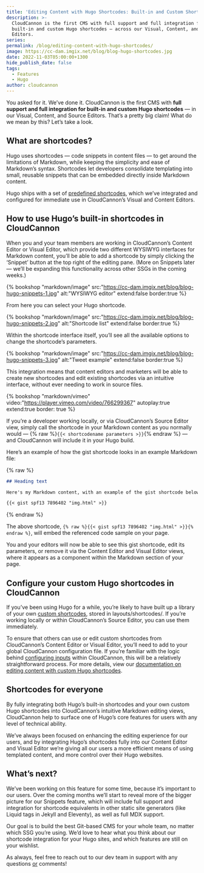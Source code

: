 ```yaml
---
title: 'Editing Content with Hugo Shortcodes: Built-in and Custom Shortcode Support'
description: >-
  CloudCannon is the first CMS with full support and full integration for
  built-in and custom Hugo shortcodes — across our Visual, Content, and Source
  Editors.
series:
permalink: /blog/editing-content-with-hugo-shortcodes/
image: https://cc-dam.imgix.net/blog/blog-hugo-shortcodes.jpg
date: 2022-11-03T05:00:00+1300
hide_publish_date: false
tags:
  - Features
  - Hugo
author: cloudcannon
---
```

You asked for it. We’ve done it. CloudCannon is the first CMS with **full support and full integration for built-in and custom Hugo shortcodes** — in our Visual, Content, and Source Editors. That’s a pretty big claim\! What do we mean by this? Let’s take a look.

## What are shortcodes?

Hugo uses shortcodes — code snippets in content files — to get around the limitations of Markdown, while keeping the simplicity and ease of Markdown’s syntax. Shortcodes let developers consolidate templating into small, reusable snippets that can be embedded directly inside Markdown content.

Hugo ships with a set of [predefined shortcodes](https://gohugo.io/content-management/shortcodes/#use-hugos-built-in-shortcodes), which we’ve integrated and configured for immediate use in CloudCannon’s Visual and Content Editors.

## How to use Hugo’s built-in shortcodes in CloudCannon

When you and your team members are working in CloudCannon’s Content Editor or Visual Editor, which provide two different WYSIWYG interfaces for Markdown content, you’ll be able to add a shortcode by simply clicking the ‘Snippet’ button at the top right of the editing pane. (More on Snippets later — we’ll be expanding this functionality across other SSGs in the coming weeks.)

{% bookshop "markdown/image" src:"https://cc-dam.imgix.net/blog/blog-hugo-snippets-1.jpg" alt:"WYSIWYG editor" extend:false border:true %}

From here you can select your Hugo shortcode.

{% bookshop "markdown/image" src:"https://cc-dam.imgix.net/blog/blog-hugo-snippets-2.jpg" alt:"Shortcode list" extend:false border:true %}

Within the shortcode interface itself, you’ll see all the available options to change the shortcode’s parameters.

{% bookshop "markdown/image" src:"https://cc-dam.imgix.net/blog/blog-hugo-snippets-3.jpg" alt:"Tweet example" extend:false border:true %}

This integration means that content editors and marketers will be able to create new shortcodes and edit existing shortcodes via an intuitive interface, without ever needing to work in source files.

{% bookshop "markdown/vimeo" video:"https://player.vimeo.com/video/766299367" autoplay:true extend:true border: true %}

If you’re a developer working locally, or via CloudCannon’s Source Editor
view, simply call the shortcode in your Markdown content as you normally
would — {% raw %}`{{< shortcodename parameters >}}`{% endraw %} — and CloudCannon will include
it in your Hugo build.

Here’s an example of how the gist shortcode looks in an example Markdown
file:

{% raw %}
```md 
## Heading text

Here's my Markdown content, with an example of the gist shortcode below.

{{< gist spf13 7896402 "img.html" >}}
```
{% endraw %}

The above shortcode, `{% raw %}{{< gist spf13 7896402 "img.html" >}}{% endraw %}`, will embed the referenced code sample on your page.

You and your editors will now be able to see this gist shortcode, edit its parameters, or remove it via the Content Editor and Visual Editor views, where it appears as a component within the Markdown section of your page.

## Configure your custom Hugo shortcodes in CloudCannon

If you’ve been using Hugo for a while, you’re likely to have built up a
library of your own [custom shortcodes](https://gohugo.io/templates/shortcode-templates/), stored in
layouts/shortcodes/. If you’re working locally or within CloudCannon’s
Source Editor, you can use them immediately.

To ensure that others can use or edit custom shortcodes from CloudCannon’s
Content Editor or Visual Editor, you’ll need to add to your global
CloudCannon configuration file. If you’re familiar with the logic behind
[configuring
inputs](https://cloudcannon.com/documentation/articles/how-to-choose-what-input-is-used-in-the-data-editor/?ssg=Hugo) within CloudCannon, this will be a relatively straightforward process. For
more details, view our [documentation on editing content with custom Hugo
shortcodes](https://cloudcannon.com/documentation/articles/editing-with-hugo-shortcodes/).

## Shortcodes for everyone

By fully integrating both Hugo’s built-in shortcodes and your own custom
Hugo shortcodes into CloudCannon’s intuitive Markdown editing views,
CloudCannon help to surface one of Hugo’s core features for users with any
level of technical ability.

We’ve always been focused on enhancing the editing experience for our
users, and by integrating Hugo’s shortcodes fully into our Content Editor
and Visual Editor we’re giving all our users a more efficient means of
using templated content, and more control over their Hugo websites.

## What’s next?

We’ve been working on this feature for some time, because it’s important
to our users. Over the coming months we’ll start to reveal more of the
bigger picture for our Snippets feature, which will include full support
and integration for shortcode equivalents in other static site generators
(like Liquid tags in Jekyll and Eleventy), as well as full MDX support.

Our goal is to build the best Git-based CMS for your whole team, no matter
which SSG you’re using. We’d love to hear what you think about our
shortcode integration for your Hugo sites, and which features are still on
your wishlist.

As always, feel free to reach out to our dev team in support with any
questions [or](/hello) comments\!